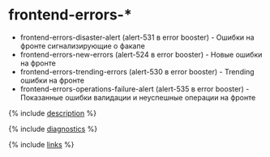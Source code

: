# frontend-errors-*

- frontend-errors-disaster-alert (alert-531 в error booster) - Ошибки на фронте сигнализирующие о факапе
- frontend-errors-new-errors (alert-524 в error booster) - Новые ошибки на фронте
- frontend-errors-trending-errors (alert-530 в error booster) - Trending ошибки на фронте
- frontend-errors-operations-failure-alert (alert-535 в error booster) - Показанные ошибки валидации и неуспешные операции на фронте

{% include [description](trending-errors.md#description) %}

{% include [diagnostics](trending-errors.md#diagnostics) %}

{% include [links](trending-errors.md#links) %}
